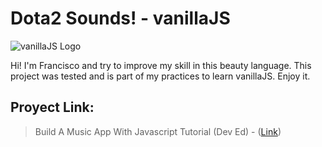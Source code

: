 # Dota2 Sounds! - vanillaJS
![vanillaJS Logo](https://miro.medium.com/max/3508/1*mcIrDsCNV75yzF2i-YqKEA.jpeg)

Hi! I'm Francisco and try to improve my skill in this beauty language. 
This project was tested and is part of my practices to learn vanillaJS.
Enjoy it.

## Proyect Link: 
> Build A Music App With Javascript Tutorial (Dev Ed) - ([Link](https://www.youtube.com/watch?v=2VJlzeEVL8A))